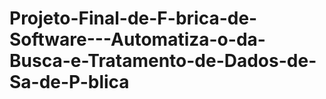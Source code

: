 # Projeto-Final-de-F-brica-de-Software---Automatiza-o-da-Busca-e-Tratamento-de-Dados-de-Sa-de-P-blica